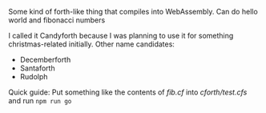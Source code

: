 Some kind of forth-like thing that compiles into WebAssembly. Can do hello world and fibonacci numbers

I called it Candyforth because I was planning to use it for something christmas-related initially. Other name candidates:
- Decemberforth
- Santaforth
- Rudolph

Quick guide: Put something like the contents of *fib.cf* into *cforth/test.cfs* and run ```npm run go```
